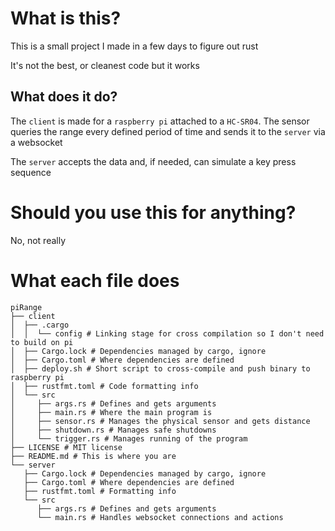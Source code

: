 # What is this?

This is a small project I made in a few days to figure out rust

It's not the best, or cleanest code but it works

## What does it do?

The `client` is made for a `raspberry pi` attached to a `HC-SR04`.
The sensor queries the range every defined period of time and sends it to the `server` via a websocket

The `server` accepts the data and, if needed, can simulate a key press sequence

# Should you use this for anything?

No, not really

# What each file does

```
piRange
├── client
│  ├── .cargo
│  │  └── config # Linking stage for cross compilation so I don't need to build on pi
│  ├── Cargo.lock # Dependencies managed by cargo, ignore
│  ├── Cargo.toml # Where dependencies are defined
│  ├── deploy.sh # Short script to cross-compile and push binary to raspberry pi
│  ├── rustfmt.toml # Code formatting info
│  └── src
│     ├── args.rs # Defines and gets arguments
│     ├── main.rs # Where the main program is
│     ├── sensor.rs # Manages the physical sensor and gets distance
│     ├── shutdown.rs # Manages safe shutdowns
│     └── trigger.rs # Manages running of the program
├── LICENSE # MIT license
├── README.md # This is where you are
└── server
   ├── Cargo.lock # Dependencies managed by cargo, ignore
   ├── Cargo.toml # Where dependencies are defined
   ├── rustfmt.toml # Formatting info
   └── src
      ├── args.rs # Defines and gets arguments
      └── main.rs # Handles websocket connections and actions
```
